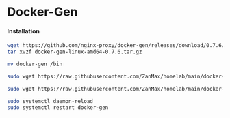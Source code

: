 # Docker-Gen

#### Installation

```bash
wget https://github.com/nginx-proxy/docker-gen/releases/download/0.7.6/docker-gen-linux-amd64-0.7.6.tar.gz
tar xvzf docker-gen-linux-amd64-0.7.6.tar.gz
```

```bash
mv docker-gen /bin
```

```bash
sudo wget https://raw.githubusercontent.com/ZanMax/homelab/main/docker-gen/docker-gen.service -O /etc/systemd/system/docker-gen.service
```

```bash
sudo wget https://raw.githubusercontent.com/ZanMax/homelab/main/docker-gen/nginx.tmpl -O /etc/nginx.tmpl
```

```bash
sudo systemctl daemon-reload
sudo systemctl restart docker-gen
```